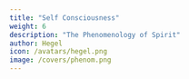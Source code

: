 ```yaml
---
title: "Self Consciousness"
weight: 6
description: "The Phenomenology of Spirit"
author: Hegel
icon: /avatars/hegel.png
image: /covers/phenom.png
---
```

